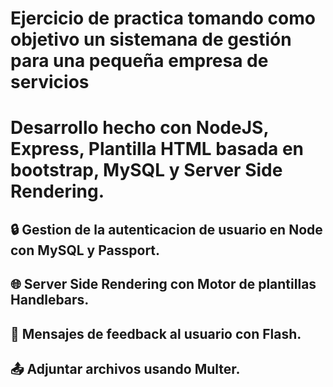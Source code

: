 # Ejercicio de practica tomando como objetivo un sistemana de gestión para una pequeña empresa de servicios
# Desarrollo hecho con NodeJS, Express, Plantilla HTML basada en bootstrap, MySQL y Server Side Rendering.

## 🔒 Gestion de la autenticacion de usuario en Node con MySQL y Passport.
## 🌐 Server Side Rendering con Motor de plantillas Handlebars.
## 💬 Mensajes de feedback al usuario con Flash.
## 📤 Adjuntar archivos usando Multer. 
